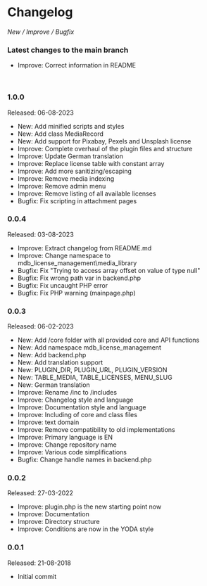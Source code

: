 # Changelog

_New / Improve / Bugfix_


### Latest changes to the main branch

- Improve: Correct information in README

<br>

### 1.0.0
Released: 06-08-2023

- New: Add minified scripts and styles
- New: Add class MediaRecord
- New: Add support for Pixabay, Pexels and Unsplash license
- Improve: Complete overhaul of the plugin files and structure
- Improve: Update German translation
- Improve: Replace license table with constant array
- Improve: Add more sanitizing/escaping
- Improve: Remove media indexing
- Improve: Remove admin menu
- Improve: Remove listing of all available licenses
- Bugfix: Fix scripting in attachment pages


### 0.0.4
Released: 03-08-2023

- Improve: Extract changelog from README.md
- Improve: Change namespace to mdb_license_management\media_library
- Bugfix: Fix "Trying to access array offset on value of type null"
- Bugfix: Fix wrong path var in backend.php
- Bugfix: Fix uncaught PHP error
- Bugfix: Fix PHP warning (mainpage.php)


### 0.0.3
Released: 06-02-2023

- New: Add /core folder with all provided core and API functions
- New: Add namespace mdb_license_management
- New: Add backend.php
- New: Add translation support
- New: PLUGIN_DIR, PLUGIN_URL, PLUGIN_VERSION
- New: TABLE_MEDIA, TABLE_LICENSES, MENU_SLUG
- New: German translation
- Improve: Rename /inc to /includes
- Improve: Changelog style and language
- Improve: Documentation style and language
- Improve: Including of core and class files
- Improve: text domain
- Improve: Remove compatibility to old implementations
- Improve: Primary language is EN
- Improve: Change repository name
- Improve: Various code simplifications
- Bugfix: Change handle names in backend.php


### 0.0.2
Released: 27-03-2022

- Improve: plugin.php is the new starting point now
- Improve: Documentation
- Improve: Directory structure
- Improve: Conditions are now in the YODA style


### 0.0.1
Released: 21-08-2018

- Initial commit
